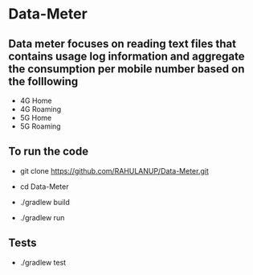 # Data-Meter

## Data meter focuses on reading text files that contains usage log information and aggregate the consumption per mobile number based on the folllowing

+ 4G Home
+ 4G Roaming
+ 5G Home
+ 5G Roaming

## To run the code


+ git clone https://github.com/RAHULANUP/Data-Meter.git
+ cd Data-Meter

+ ./gradlew build
+ ./gradlew run

## Tests

+ ./gradlew test
